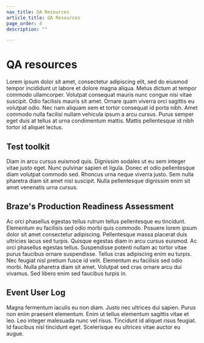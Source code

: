 ```yaml
---
nav_title: QA Resources
article_title: QA Resources
page_order: 4
description: ""

---
```


# QA resources
Lorem ipsum dolor sit amet, consectetur adipiscing elit, sed do eiusmod tempor incididunt ut labore et dolore magna aliqua. Metus dictum at tempor commodo ullamcorper. Volutpat consequat mauris nunc congue nisi vitae suscipit. Odio facilisis mauris sit amet. Ornare quam viverra orci sagittis eu volutpat odio. Nec nam aliquam sem et tortor consequat id porta nibh. Amet commodo nulla facilisi nullam vehicula ipsum a arcu cursus. Purus semper eget duis at tellus at urna condimentum mattis. Mattis pellentesque id nibh tortor id aliquet lectus.

## Test toolkit
Diam in arcu cursus euismod quis. Dignissim sodales ut eu sem integer vitae justo eget. Nunc pulvinar sapien et ligula. Donec et odio pellentesque diam volutpat commodo sed. Rhoncus urna neque viverra justo. Sem nulla pharetra diam sit amet nisl suscipit. Nulla pellentesque dignissim enim sit amet venenatis urna cursus.

## Braze's Production Readiness Assessment
Ac orci phasellus egestas tellus rutrum tellus pellentesque eu tincidunt. Elementum eu facilisis sed odio morbi quis commodo. Posuere lorem ipsum dolor sit amet consectetur adipiscing. Pellentesque massa placerat duis ultricies lacus sed turpis. Quisque egestas diam in arcu cursus euismod. Ac orci phasellus egestas tellus. Suspendisse potenti nullam ac tortor vitae purus faucibus ornare suspendisse. Tellus cras adipiscing enim eu turpis. Nec feugiat nisl pretium fusce id velit. Elementum eu facilisis sed odio morbi. Nulla pharetra diam sit amet. Volutpat sed cras ornare arcu dui vivamus. Sed libero enim sed faucibus turpis in.

## Event User Log
Magna fermentum iaculis eu non diam. Justo nec ultrices dui sapien. Purus non enim praesent elementum. Enim ut tellus elementum sagittis vitae et leo. Leo integer malesuada nunc vel risus. Tincidunt id aliquet risus feugiat. Id faucibus nisl tincidunt eget. Scelerisque eu ultrices vitae auctor eu augue. 

